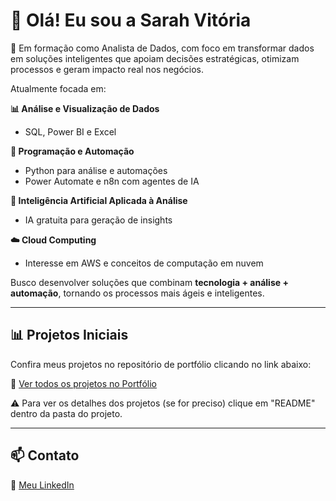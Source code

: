 # 👋 Olá! Eu sou a Sarah Vitória

🎯 Em formação como Analista de Dados, com foco em transformar dados em soluções inteligentes que apoiam decisões estratégicas, otimizam processos e geram impacto real nos negócios.

Atualmente focada em:

**📊 Análise e Visualização de Dados**
- SQL, Power BI e Excel

**🐍 Programação e Automação**
- Python para análise e automações
- Power Automate e n8n com agentes de IA

**🤖 Inteligência Artificial Aplicada à Análise**
- IA gratuita para geração de insights

**☁️ Cloud Computing**
- Interesse em AWS e conceitos de computação em nuvem

Busco desenvolver soluções que combinam **tecnologia + análise + automação**, tornando os processos mais ágeis e inteligentes.

---

## 📊 Projetos Iniciais

Confira meus projetos no repositório de portfólio clicando no link abaixo:

🔗 [Ver todos os projetos no Portfólio](https://github.com/SarahVBR/Portf-lio-)

⚠️ Para ver os detalhes dos projetos (se for preciso) clique em "README" dentro da pasta do projeto.

---

## 📫 Contato

🔗 [Meu LinkedIn](https://www.linkedin.com/in/sarah-vitoria-rodrigues-4065b61a5/)
